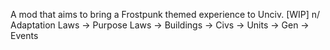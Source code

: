 A mod that aims to bring a Frostpunk themed experience to Unciv. [WIP] n/
Adaptation Laws -> Purpose Laws -> Buildings -> Civs -> Units -> Gen -> Events
